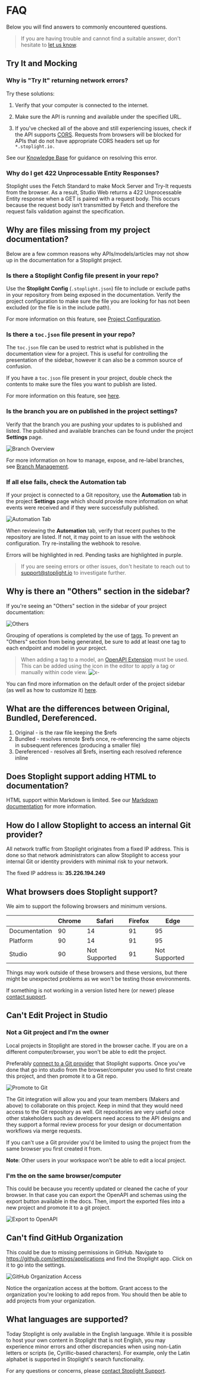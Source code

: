 # FAQ

Below you will find answers to commonly encountered questions.

> If you are having trouble and cannot find a suitable answer, don't hesitate to [let us know](mailto:support@stoplight.io).

## Try It and Mocking

### Why is "Try It" returning network errors?

Try these solutions:

1. Verify that your computer is connected to the internet.

2. Make sure the API is running and available under the specified URL.

3. If you've checked all of the above and still experiencing issues, check if the API supports [CORS](https://developer.mozilla.org/en-US/docs/Web/HTTP/CORS). Requests from browsers will be blocked for APIs that do not have appropriate CORS headers set up for `*.stoplight.io.` 

<!-- markdown-link-check-disable -->
See our [Knowledge Base](https://support.stoplight.io/hc/en-us/articles/360046967991-Error-while-making-the-request-Network-Error-the-API-did-not-return-a-response) for guidance on resolving this error.
<!-- markdown-link-check-enable -->

### Why do I get 422 Unprocessable Entity Responses?

Stoplight uses the Fetch Standard to make Mock Server and Try-It requests from the browser. As a result, Studio Web returns a 422 Unprocessable Entity response when a GET is paired with a request body. This occurs because the request body isn’t transmitted by Fetch and therefore the request fails validation against the specification.

## Why are files missing from my project documentation?

Below are a few common reasons why APIs/models/articles may not show up in the
documentation for a Stoplight project.

### Is there a Stoplight Config file present in your repo?

Use the **Stoplight Config** (`.stoplight.json`) file to include or
exclude paths in your repository from being exposed in the documentation. Verify the project configuration to make sure the file you are looking for has
not been excluded (or the file is in the include path).

For more information on this feature, see [Project Configuration](./2.-workspaces/c.config.md).

### Is there a `toc.json` file present in your repo?

The `toc.json` file can be used to restrict what is published in the
documentation view for a project. This is useful for controlling the
presentation of the sidebar, however it can also be a common source of
confusion.

If you have a `toc.json` file present in your project, double check the contents
to make sure the files you want to publish are listed. 

For more information on this feature, see
[here](4.-documentation/Sidebar/d.table-of-contents.md).

### Is the branch you are on published in the project settings?

Verify that the branch you are pushing your updates to is published and
listed. The published and available branches can be found under the project
**Settings** page.

![Branch Overview](assets/images/branches-overview.png)

For more information on how to manage, expose, and re-label branches, see [Branch Management](2.-workspaces/h.branch-management.md).

### If all else fails, check the Automation tab

If your project is connected to a Git repository, use the **Automation** tab
in the project **Settings** page which should provide more information on what
events were received and if they were successfully published.

![Automation Tab](assets/images/automation-tab.png)

When reviewing the **Automation** tab, verify that recent pushes to the
repository are listed. If not, it may point to an issue with the webhook
configuration. Try re-installing the webhook to resolve.

Errors will be highlighted in red. Pending tasks are highlighted in purple. 

> If you are seeing errors or other issues, don't hesitate to reach out to
>[support@stoplight.io](mailto:support@stoplight.io) to investigate further.

## Why is there an "Others" section in the sidebar?

If you're seeing an "Others" section in the sidebar of your project documentation:

![Others](assets/images/others_missing_tag.png)

Grouping of operations is completed by the use of [tags](https://swagger.io/docs/specification/grouping-operations-with-tags/). To prevent an "Others" section from being generated, be sure to add at least one tag to each endpoint and model in your project.

<!-- theme: warning -->

> When adding a tag to a model, an [OpenAPI Extension](https://swagger.io/docs/specification/openapi-extensions/) must be used. This can be added using the <i class="fal fa-tags"></i> icon in the editor to apply a tag or manually within code view.
![x-](assets/images/openapi_extension.png)

You can find more information on the default order of the project sidebar (as well as how to customize it) [here](https://meta.stoplight.io/docs/platform/4.-documentation/d.table-of-contents.md).

## What are the differences between Original, Bundled, Dereferenced.
1. Original - is the raw file keeping the $refs
2. Bundled - resolves remote $refs once, re-referencing the same objects in subsequent references (producing a smaller file)
3. Dereferenced - resolves all $refs, inserting each resolved reference inline

## Does Stoplight support adding HTML to documentation?

HTML support within Markdown is limited. See our [Markdown documentation](https://meta.stoplight.io/docs/studio/docs/Documentation/03-markdown-basics.md) for more information.

## How do I allow Stoplight to access an internal Git provider?

All network traffic from Stoplight originates from a fixed IP address. This is done so that network administrators can allow Stoplight to access your internal Git or identity providers with minimal risk to your network.

The fixed IP address is: **35.226.194.249**

## What browsers does Stoplight support?

We aim to support the following browsers and minimum versions. 

|               | Chrome | Safari        | Firefox | Edge          |
| ------------- | ------ | ------------- | ------- | ------------- |
| Documentation | 90     | 14            | 91      | 95            |
| Platform      | 90     | 14            | 91      | 95 |
| Studio        | 90     | Not Supported | 91      | Not Supported |

Things may work outside of these browsers and these versions, but there might be unexpected problems as we won't be testing those environments.

If something is not working in a version listed here (or newer) please [contact support](mailto:support@stoplight.io).

## Can't Edit Project in Studio

### Not a Git project and I'm the owner

Local projects in Stoplight are stored in the browser cache. If you are on a different computer/browser, you won't be able to edit the project. 

Preferably [connect to a Git provider](2.-workspaces/configure-git/a.configuring-git.md) that Stoplight supports. Once you've done that go into studio from the browser/computer you used to first create this project, and then promote it to a Git repo.

![Promote to Git](assets/images/git_promote.png)

The Git integration will allow you and your team members (Makers and above) to collaborate on this project. Keep in mind that they would need access to the Git repository as well. Git repositories are very useful once other stakeholders such as developers need access to the API designs and they support a formal review process for your design or documentation workflows via merge requests.

If you can't use a Git provider you'd be limited to using the project from the same browser you first created it from. 

**Note**: Other users in your workspace won't be able to edit a local project.

### I'm the on the same browser/computer

This could be because you recently updated or cleaned the cache of your browser. In that case you can export the OpenAPI and schemas using the export button available in the docs. Then, import the exported files into a new project and promote it to a git project.

![Export to OpenAPI](assets/images/export-openapi.png)

## Can't find GitHub Organization 

This could be due to missing permissions in GitHub. Navigate to https://github.com/settings/applications and find the Stoplight app. Click on it to go into the settings.

![GitHub Organization Access](assets/images/organization-access.png)

Notice the organization access at the bottom. Grant access to the organization you're looking to add repos from. You should then be able to add projects from your organization.

## What languages are supported?

Today Stoplight is only available in the English language. While it is possible
to host your own content in Stoplight that is not English, you may experience
minor errors and other discrepancies when using non-Latin letters or scripts
(ie, Cyrillic-based characters). For example, only the Latin alphabet is
supported in Stoplight's search functionality.

For any questions or concerns, please [contact Stoplight
Support](mailto:support@stoplight.io).
